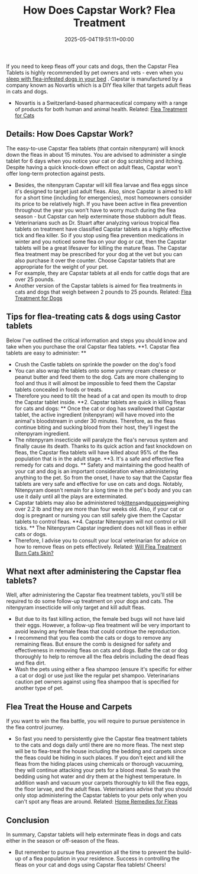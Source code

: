 ﻿---
layout: post
title: "How Does\_Capstar\_Work? Flea Treatment"
date: '2025-05-04T19:51:11+00:00'
categories:
- Fleas
- Guide
tags: []
slug: /how-does-capstar-work-flea-treatment/
lastmod: 2025-05-07T12:21:27+03:00
---

If you need to keep fleas off your cats and dogs, then the Capstar Flea Tablets is highly recommended by pet owners and vets - even when you
[sleep with flea-infested dogs in your bed](https://pestpolicy.com/dog-has-fleas-and-sleeps-in-my-bed/)
.
Capstar is manufactured by a company known as Novartis which is a DIY flea killer that targets adult fleas in cats and dogs.
- Novartis is a Switzerland-based pharmaceutical company with a range of products for both human and animal health.
Related:
[Flea Treatment for Cats](https://pestpolicy.com/best-flea-treatment-for-cats/)
## Details: How Does Capstar Work?
The easy-to-use Capstar flea tablets (that contain nitenpyram) will knock down the fleas in about 15 minutes.
You are advised to administer a single tablet for 6 days when you notice your cat or dog scratching and itching.
Despite having a quick knock-down effect on adult fleas, Capstar won't offer long-term protection against pests.
- Besides, the nitenpyram Capstar will kill flea larvae and flea eggs since it's designed to target just adult fleas.
Also, since Capstar is aimed to kill for a short time (including for emergencies), most homeowners consider its price to be relatively high.
If you have been active in flea prevention throughout the year you won't have to worry much during the flea season - but Capstar can help exterminate those stubborn adult fleas.
- Veterinarians such as Dr. Stuart after analyzing various tropical flea tablets on treatment have classified Capstar tablets as a highly effective tick and flea killer.
So if you stop using flea prevention medications in winter and you noticed some flea on your dog or cat, then the Capstar tablets will be a great lifesaver for killing the mature fleas.
The Capstar flea treatment may be prescribed for your dog at the vet but you can also purchase it over the counter.
Choose Capstar tablets that are appropriate for the weight of your pet.
- For example, they are Capstar tablets at all ends for cattle dogs that are over 25 pounds.
- Another version of the Capstar tablets is aimed for flea treatments in cats and dogs that weigh between 2 pounds to 25 pounds.
Related:
[Flea Treatment for Dogs](https://pestpolicy.com/best-flea-treatment-for-dogs/)
## Tips for flea-treating cats & dogs using Castor tablets
Below I've outlined the critical information and steps you should know and take when you purchase the oral Capstar flea tablets.
**1. Capstar flea tablets are easy to administer: **
- Crush the Castle tablets on sprinkle the powder on the dog's food
- You can also wrap the tablets onto some yummy cream cheese or peanut butter and feed them to the dog.
Cats are more challenging to fool and thus it will almost be impossible to feed them the Capstar tablets concealed in foods or treats.
- Therefore you need to tilt the head of a cat and open its mouth to drop the Capstar tablet inside.
**2. Capstar tablets are quick in killing fleas for cats and dogs: **
Once the cat or dog has swallowed that Capstar tablet, the active ingredient (nitenpyram) will have moved into the animal's bloodstream in under 30 minutes.
Therefore, as the fleas continue biting and sucking blood from their host, they'll ingest the nitenpyram ingredient.
- The nitenpyram insecticide will paralyze the flea's nervous system and finally cause its death.
Thanks to its quick action and fast knockdown on fleas, the Capstar flea tablets will have killed about 95% of the flea population that is in the adult stage.
**3. It's a safe and effective flea remedy for cats and dogs. **
Safety and maintaining the good health of your cat and dog is an important consideration when administering anything to the pet.
So from the onset, I have to say that the Capstar flea tablets are very safe and effective for use on cats and dogs.
Notably, Nitenpyram doesn't remain for a long time in the pet's body and you can use it daily until all the plays are exterminated.
- Capstar tablets may also be administered to[kittens](https://pestpolicy.com/best-flea-treatment-for-kittens/)and[puppies](https://pestpolicy.com/best-flea-treatment-for-puppies/)weighing over 2.2 lb and they are more than four weeks old.
Also, if your cat or dog is pregnant or nursing you can still safely give them the Capstar tablets to control fleas.
**4. Capstar Nitenpyram will not control or kill ticks. **
The Nitenpyram Capstar ingredient does not kill fleas in either cats or dogs.
- Therefore, I advise you to consult your local veterinarian for advice on how to remove fleas on pets effectively.
Related:
[Will Flea Treatment Burn Cats Skin?](https://pestpolicy.com/does-flea-treatment-burn-cats-skin/)
## What next after administering the Capstar flea tablets?
Well, after administering the Capstar flea treatment tablets, you'll still be required to do some follow-up treatment on your dogs and cats.
The nitenpyram insecticide will only target and kill adult fleas.
- But due to its fast killing action, the female bed bugs will not have laid their eggs.
However, a follow-up flea treatment will be very important to avoid leaving any female fleas that could continue the reproduction.
- I recommend that you flea comb the cats or dogs to remove any remaining fleas. But ensure the comb is designed for safety and effectiveness in removing fleas on cats and dogs.
Bathe the cat or dog thoroughly to help to remove all the flea debris including the dead fleas and flea dirt.
- Wash the pets using either a flea shampoo (ensure it's specific for either a cat or dog) or use just like the regular pet shampoo.
Veterinarians caution pet owners against using flea shampoo that is specified for another type of pet.
## Flea Treat the House and Carpets
If you want to win the flea battle, you will require to pursue persistence in the flea control journey.
- So fast you need to persistently give the Capstar flea treatment tablets to the cats and dogs daily until there are no more fleas.
The next step will be to flea-treat the house including the bedding and carpets since the fleas could be hiding in such places.
If you don't eject and kill the fleas from the hiding places using chemicals or thorough vacuuming, they will continue attacking your pets for a blood meal.
So wash the bedding using hot water and dry them at the highest temperature.
In addition wash and vacuum your carpets thoroughly to kill the flea eggs, the floor larvae, and the adult fleas.
Veterinarians advise that you should only stop administering the Capstar tablets to your pets only when you can't spot any fleas are around.
Related:
[Home Remedies for Fleas](https://pestpolicy.com/home-remedies-for-fleas/)
## Conclusion
In summary, Capstar tablets will help exterminate fleas in dogs and cats either in the season or off-season of the fleas.
- But remember to pursue flea prevention all the time to prevent the build-up of a flea population in your residence.
Success in controlling the fleas on your cat and dogs using Capstar flea tablets!
Cheers!